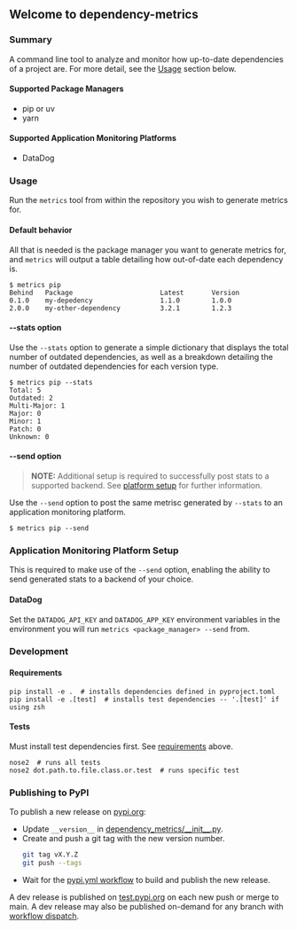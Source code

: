 ## Welcome to dependency-metrics ##

### Summary
A command line tool to analyze and monitor how up-to-date dependencies of a project are. For more detail, see the [Usage](#usage) section below.

#### Supported Package Managers
- pip or uv
- yarn

#### Supported Application Monitoring Platforms
- DataDog


### Usage
Run the `metrics` tool from within the repository you wish to generate metrics for.

#### Default behavior

All that is needed is the package manager you want to generate metrics for, and `metrics` will output a table detailing
how out-of-date each dependency is.

```commandline
$ metrics pip
Behind   Package                      Latest       Version
0.1.0    my-depedency                 1.1.0        1.0.0
2.0.0    my-other-dependency          3.2.1        1.2.3
```

#### --stats option

Use the `--stats` option to generate a simple dictionary that displays the total number of outdated dependencies, as well as a breakdown detailing the number of outdated dependencies for each version type.

```commandline
$ metrics pip --stats
Total: 5
Outdated: 2
Multi-Major: 1
Major: 0
Minor: 1
Patch: 0
Unknown: 0
```

#### --send option

> **NOTE:**  Additional setup is required to successfully post stats to a supported backend. See [platform setup](#application-monitoring-platform-setup) for further information.

Use the `--send` option to post the same metrisc generated by `--stats` to an application monitoring platform.

```commandline
$ metrics pip --send
```

### Application Monitoring Platform Setup
This is required to make use of the `--send` option, enabling the ability to send generated stats to a backend of your choice.

#### DataDog
Set the `DATADOG_API_KEY` and `DATADOG_APP_KEY` environment variables in the environment you will run `metrics <package_manager> --send` from.

### Development

#### Requirements

```commandline
pip install -e .  # installs dependencies defined in pyproject.toml
pip install -e .[test]  # installs test dependencies -- '.[test]' if using zsh
```

#### Tests
Must install test dependencies first. See [requirements](#requirements) above.

```commandline
nose2  # runs all tests
nose2 dot.path.to.file.class.or.test  # runs specific test
```

### Publishing to PyPI

To publish a new release on [pypi.org](https://pypi.org/p/dependency-metrics/):

- Update `__version__` in [dependency_metrics/_\_init__.py](dependency_metrics/__init__.py).
- Create and push a git tag with the new version number.
  ```sh
  git tag vX.Y.Z
  git push --tags
  ```
- Wait for the [pypi.yml workflow](https://github.com/dimagi/dependency-metrics/actions/workflows/pypi.yml)
  to build and publish the new release.

A dev release is published on [test.pypi.org](https://test.pypi.org/p/dependency-metrics/)
on each new push or merge to main. A dev release may also be published
on-demand for any branch with
[workflow dispatch](https://github.com/dimagi/dependency-metrics/actions/workflows/pypi.yml).
